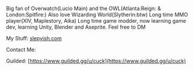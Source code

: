 Big fan of Overwatch(Lucio Main) and the OWL(Atlanta:Reign: & London:Spitfire:) Also love Wizarding World(Slytherin:btw) Long time MMO player(XIV, Maplestory, Aika)
Long time game modder, now learning game dev, learning Unity, Blender and Aseprite. Feel free to DM

My Stuff: [slepyish.com](https://www.slepyish.com/)

  Contact Me:

   Guilded: [https://www.guilded.gg/u/cuck](https://www.guilded.gg/u/cuck)

